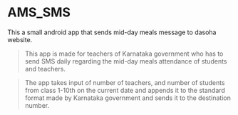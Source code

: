 # AMS_SMS
This a small android app that sends mid-day meals message to dasoha website. 

>This app is made for teachers of Karnataka government who has to send SMS daily 
regarding the mid-day meals attendance of students and teachers.

>The app takes input of number of teachers, and number of students from class 1-10th
on the current date and appends it to the standard format made by Karnataka government 
and sends it to the destination number.

